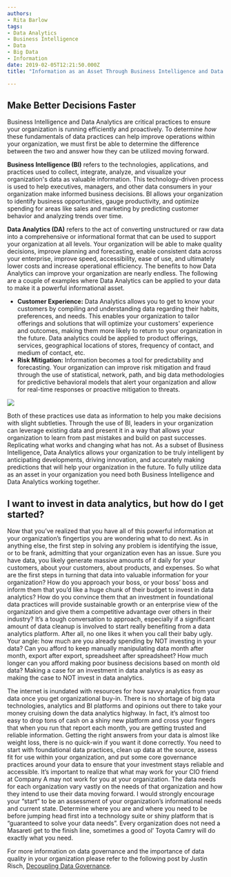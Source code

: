 ```yaml
---
authors:
- Rita Barlow
tags:
- Data Analytics
- Business Intelligence
- Data 
- Big Data 
- Information 
date: 2019-02-05T12:21:50.000Z
title: "Information as an Asset Through Business Intelligence and Data Analytics"

---
```

## Make Better Decisions Faster

Business Intelligence and Data Analytics are critical practices to ensure your organization is running efficiently and proactively. To determine _how_ these fundamentals of data practices can help improve operations within your organization, we must first be able to determine the difference between the two and answer how they can be utilized moving forward.

**Business Intelligence (BI)** refers to the technologies, applications, and practices used to collect, integrate, analyze, and visualize your organization's data as valuable information.  This technology-driven process is used to help executives, managers, and other data consumers in your organization make informed business decisions. BI allows your organization to identify business opportunities, gauge productivity, and optimize spending for areas like sales and marketing by predicting customer behavior and analyzing trends over time.

**Data Analytics (DA)** refers to the act of converting unstructured or raw data into a comprehensive or informational format that can be used to support your organization at all levels. Your organization will be able to make quality decisions, improve planning and forecasting, enable consistent data across your enterprise, improve speed, accessibility, ease of use, and ultimately lower costs and increase operational efficiency. The benefits to how Data Analytics can improve your organization are nearly endless. The following are a couple of examples where Data Analytics can be applied to your data to make it a powerful informational asset.

- **Customer Experience:** Data Analytics allows you to get to know your customers by compiling and understanding data regarding their habits, preferences, and needs. This enables your organization to tailor offerings and solutions that will optimize your customers' experience and outcomes, making them more likely to return to your organization in the future. Data analytics could be applied to product offerings, services, geographical locations of stores, frequency of contact, and medium of contact, etc.
- **Risk Mitigation:** Information becomes a tool for predictability and forecasting. Your organization can improve risk mitigation and fraud through the use of statistical, network, path, and big data methodologies for predictive behavioral models that alert your organization and allow for real-time responses or proactive mitigation to threats.

![](https://github.com/ritabarlow/blog-usa/blob/master/images/2019/01/BI_VS_Data_Analytics.png) 

Both of these practices use data as information to help you make decisions with slight subtleties. Through the use of BI, leaders in your organization can leverage existing data and present it in a way that allows your organization to learn from past mistakes and build on past successes. Replicating what works and changing what has not. As a subset of Business Intelligence, Data Analytics allows your organization to be truly intelligent by anticipating developments, driving innovation, and accurately making predictions that will help your organization in the future. To fully utilize data as an asset in your organization you need both Business Intelligence and Data Analytics working together.

## I want to invest in data analytics, but how do I get started? 

Now that you’ve realized that you have all of this powerful information at your organization’s fingertips you are wondering what to do next.  As in anything else, the first step in solving any problem is identifying the issue, or to be frank, admitting that your organization even has an issue. Sure you have data, you likely generate massive amounts of it daily for your customers, about your customers, about products, and expenses. So what are the first steps in turning that data into valuable information for your organization? How do you approach your boss, or your boss’ boss and inform them that you’d like a huge chunk of their budget to invest in data analytics? How do you convince them that an investment in foundational data practices will provide sustainable growth or an enterprise view of the organization and give them a competitive advantage over others in their industry? It’s a tough conversation to approach, especially if a significant amount of data cleanup is involved to start really benefiting from a data analytics platform. After all, no one likes it when you call their baby ugly. Your angle: how much are you already spending by NOT investing in your data? Can you afford to keep manually manipulating data month after month, export after export, spreadsheet after spreadsheet? How much longer can you afford making poor business decisions based on month old data? Making a case for an investment in data analytics is as easy as making the case to NOT invest in data analytics. 

The internet is inundated with resources for how savvy analytics from your data once you get organizational buy-in.  There is no shortage of big data technologies, analytics and BI platforms and opinions out there to take your money cruising down the data analytics highway.  In fact, it’s almost too easy to drop tons of cash on a shiny new platform and cross your fingers that when you run that report each month, you are getting trusted and reliable information.  Getting the right answers from your data is almost like weight loss, there is no quick-win if you want it done correctly.  You need to start with foundational data practices, clean up data at the source, assess fit for use within your organization, and put some core governance practices around your data to ensure that your investment stays reliable and accessible. It’s important to realize that what may work for your CIO friend at Company A may not work for you at your organization. The data needs for each organization vary vastly on the needs of that organization and how they intend to use their data moving forward.  I would strongly encourage your “start” to be an assessment of your organization’s informational needs and current state.  Determine where you are and where you need to be before jumping head first into a technology suite or shiny platform that is “guaranteed to solve your data needs”.  Every organization does not need a Masareti get to the finish line, sometimes a good ol’ Toyota Camry will do exactly what you need. 

For more information on data governance and the importance of data quality in your organization please refer to the following post by Justin Risch, [Decoupling Data Governance](https://blog.ippon.tech/decoupling-data-governance/).


